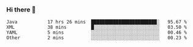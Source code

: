 ### Hi there 👋

<!--
**urzz/urzz** is a ✨ _special_ ✨ repository because its `README.md` (this file) appears on your GitHub profile.

Here are some ideas to get you started:

- 🔭 I’m currently working on ...
- 🌱 I’m currently learning ...
- 👯 I’m looking to collaborate on ...
- 🤔 I’m looking for help with ...
- 💬 Ask me about ...
- 📫 How to reach me: ...
- 😄 Pronouns: ...
- ⚡ Fun fact: ...
-->

<!--START_SECTION:waka-->

```text
Java           17 hrs 26 mins  ████████████████████████░   95.67 %
XML            38 mins         █░░░░░░░░░░░░░░░░░░░░░░░░   03.50 %
YAML           5 mins          ░░░░░░░░░░░░░░░░░░░░░░░░░   00.46 %
Other          2 mins          ░░░░░░░░░░░░░░░░░░░░░░░░░   00.23 %
```

<!--END_SECTION:waka-->
